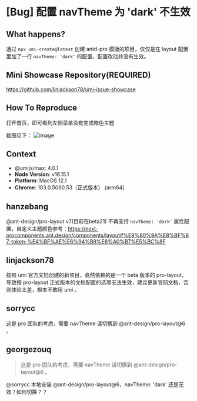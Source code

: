 # [Bug] 配置 navTheme 为 'dark' 不生效

## What happens?

通过 `npx umi-create@latest` 创建 antd-pro 模版的项目，仅仅是在 layout 配置里加了一行 `navTheme: 'dark'` 的配置，配置改动并没有生效。

## Mini Showcase Repository(REQUIRED)

https://github.com/linjackson78/umi-issue-showcase

## How To Reproduce

打开首页，即可看到左侧菜单没有变成暗色主题

截图见下：
![image](https://user-images.githubusercontent.com/8870680/175947146-07994ffb-7a0b-476d-8879-176c3c5ffcdb.png)

## Context

- @umijs/max: 4.0.1
- **Node Version**: v16.15.1
- **Platform**: MacOS 12.1
- **Chrome**: 103.0.5060.53（正式版本） (arm64)

## hanzebang

@ant-design/pro-layout v7(目前在beta21) 不再支持 `navTheme: 'dark'` 属性配置，自定义主题颜色参考：https://next-procomponents.ant.design/components/layout#%E9%80%9A%E8%BF%87-token-%E4%BF%AE%E6%94%B9%E6%A0%B7%E5%BC%8F

## linjackson78

按照 umi 官方文档创建的新项目，竟然依赖的是一个 beta 版本的 pro-layout，导致按 pro-layout 正式版本的文档配置的选项无法生效，建议更新官网文档，否则体验太差，根本不敢用 umi 。

## sorrycc

这是 pro 团队的考虑，需要 navTheme 请切换到 @ant-design/pro-layout@6 。

## georgezouq

> 这是 pro 团队的考虑，需要 navTheme 请切换到 @ant-design/pro-layout@6 。

@sorrycc 本地安装 @ant-design/pro-layout@6，navTheme: 'dark' 还是无效？如何切换？？
